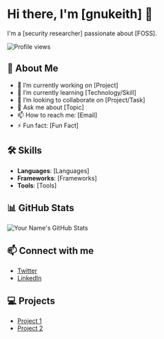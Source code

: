 # Hi there, I'm [gnukeith] 👋

I'm a [security researcher] passionate about [FOSS]. 

![Profile views](https://gpvc.arturio.dev/gnukeith)

## 🚀 About Me

- 🔭 I’m currently working on [Project]
- 🌱 I’m currently learning [Technology/Skill]
- 👯 I’m looking to collaborate on [Project/Task]
- 💬 Ask me about [Topic]
- 📫 How to reach me: [Email]
- ⚡ Fun fact: [Fun Fact]

## 🛠️ Skills

- **Languages**: [Languages]
- **Frameworks**: [Frameworks]
- **Tools**: [Tools]

## 📊 GitHub Stats

![Your Name's GitHub Stats](https://github-readme-stats.vercel.app/api?username=myusername&show_icons=true&theme=radical)

## 📫 Connect with me

- [Twitter](https://twitter.com/myusername)
- [LinkedIn](https://linkedin.com/in/myusername)

## 💻 Projects

- [Project 1](https://github.com/myusername/project1)
- [Project 2](https://github.com/myusername/project2)

